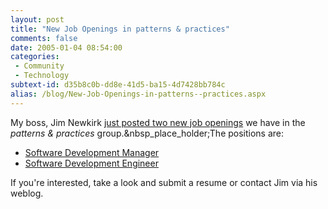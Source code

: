 ```yaml
---
layout: post
title: "New Job Openings in patterns & practices"
comments: false
date: 2005-01-04 08:54:00
categories:
 - Community
 - Technology
subtext-id: d35b8c0b-dd8e-41d5-ba15-4d7428bb784c
alias: /blog/New-Job-Openings-in-patterns--practices.aspx
---
```



My boss, Jim Newkirk [just posted two new job openings](http://weblogs.asp.net/jamesnewkirk/archive/2005/01/03/345866.aspx) we have in the _patterns & practices_ group.&nbsp_place_holder;The positions are:

  * [Software Development Manager](http://www.microsoft.com/careers/search/details.aspx?JobID=7939056F-F3B7-4279-BA97-6AAF866B8DD2&)
  * [Software Development Engineer](http://www.microsoft.com/careers/search/details.aspx?JobID=21933E0E-B3E3-415E-8F60-1A0B94018B56)

If you're interested, take a look and submit a resume or contact Jim via his weblog.
